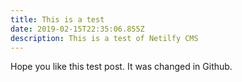 ```yaml
---
title: This is a test
date: 2019-02-15T22:35:06.855Z
description: This is a test of Netilfy CMS
---
```

Hope you like this test post. It was changed in Github.
